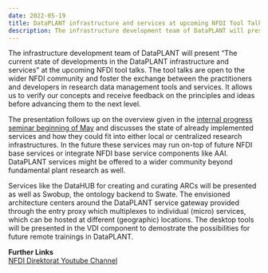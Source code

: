 ```yaml
---
date: 2022-05-19
title: DataPLANT infrastructure and services at upcoming NFDI Tool Talk
description: The infrastructure development team of DataPLANT will present “The current state of developments in the DataPLANT infrastructure and services” at the upcoming NFDI tool talks. The tool talks are open to the wider NFDI community and foster the exchange between the practitioners and developers in research data management tools and services. It allows us to verify our concepts and receive feedback on the principles and ideas before advancing them to the next level. The presentation follows up...
---
```

The infrastructure development team of DataPLANT will present “The current state of developments in the DataPLANT infrastructure and services” at the upcoming NFDI tool talks. The tool talks are open to the wider NFDI community and foster the exchange between the practitioners and developers in research data management tools and services. It allows us to verify our concepts and receive feedback on the principles and ideas before advancing them to the next level. 

The presentation follows up on the overview given in the [internal progress seminar beginning of May](https://nfdi4plants.de/content/news/2022-05-10-dataplant-progress-seminar-on-considerations-and-the-state-of-developments-in-the-dataplant-infrastructure-and-services.html) and discusses the state of already implemented services and how they could fit into either local or centralized research infrastructures. In the future these services may run on-top of future NFDI base services or integrate NFDI base service components like AAI. DataPLANT services might be offered to a wider community beyond fundamental plant research as well.

Services like the DataHUB for creating and curating ARCs will be presented as well as Swobup, the ontology backend to Swate. The envisioned architecture centers around the DataPLANT service gateway provided through the entry proxy which multiplexes to individual (micro) services, which can be hosted at different (geographic) locations. The desktop tools will be presented in the VDI component to demostrate the possibilities for future remote trainings in DataPLANT.

**Further Links**  
[NFDI Direktorat Youtube Channel](https://www.youtube.com/channel/UCTz321rUFOvrKOgkFfhyhLQ)
